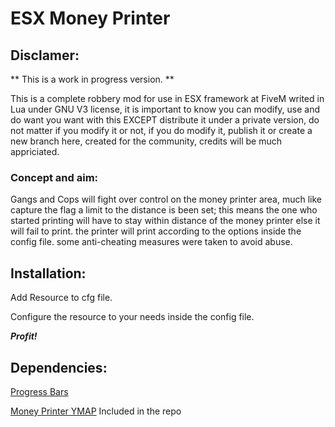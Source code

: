# ESX Money Printer

## Disclamer: 
** This is a work in progress version. **


This is a complete robbery mod for use in ESX framework at FiveM writed in Lua under GNU V3 license, it is important to know you can modify, use and do want you want with this EXCEPT distribute it under a private version, do not matter if you modify it or not, if you do modify it, publish it or create a new branch here, created for the community, credits will be much appriciated.

### Concept and aim:
Gangs and Cops will fight over control on the money printer area, much like capture the flag a limit to the distance is been set;
this means the one who started printing will have to stay within distance of the money printer else it will fail to print.
the printer will print according to the options inside the config file.
some anti-cheating measures were taken to avoid abuse.



## Installation:

Add Resource to cfg file.

Configure the resource to your needs inside the config file.

***Profit!***


## Dependencies:
[Progress Bars](https://github.com/EthanPeacock/progressBars/releases/tag/1.0)

[Money Printer YMAP](https://www.gta5-mods.com/maps/small-counterfeit-cash-operation)
Included in the repo
